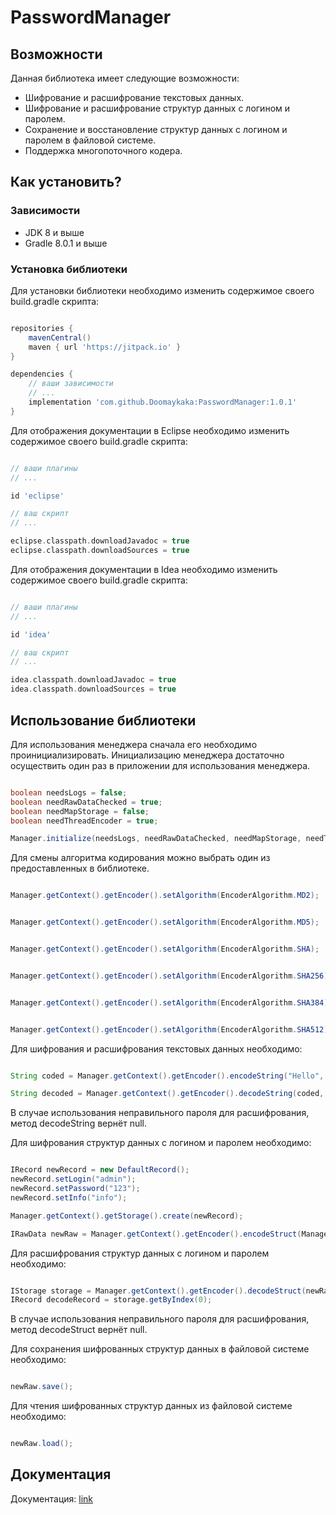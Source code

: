 # PasswordManager

## Возможности

Данная библиотека имеет следующие возможности:

- Шифрование и расшифрование текстовых данных.
- Шифрование и расшифрование структур данных с логином и паролем.
- Сохранение и восстановление структур данных с логином и паролем в файловой системе.
- Поддержка многопоточного кодера.

## Как установить?

### Зависимости

- JDK 8 и выше
- Gradle 8.0.1 и выше

### Установка библиотеки

Для установки библиотеки необходимо изменить содержимое своего build.gradle скрипта:

```groovy

repositories {
    mavenCentral()
	maven { url 'https://jitpack.io' }
}

dependencies {
	// ваши зависимости
	// ...
	implementation 'com.github.Doomaykaka:PasswordManager:1.0.1'
}

```

Для отображения документации в Eclipse необходимо изменить содержимое своего build.gradle скрипта:

```groovy

// ваши плагины
// ...

id 'eclipse'

// ваш скрипт
// ...

eclipse.classpath.downloadJavadoc = true
eclipse.classpath.downloadSources = true

```

Для отображения документации в Idea необходимо изменить содержимое своего build.gradle скрипта:

```groovy

// ваши плагины
// ...

id 'idea'

// ваш скрипт
// ...

idea.classpath.downloadJavadoc = true
idea.classpath.downloadSources = true

```

## Использование библиотеки

Для использования менеджера сначала его необходимо проинициализировать.
Инициализацию менеджера достаточно осуществить один раз в приложении для использования менеджера.

```java

boolean needsLogs = false;
boolean needRawDataChecked = true;
boolean needMapStorage = false;
boolean needThreadEncoder = true;

Manager.initialize(needsLogs, needRawDataChecked, needMapStorage, needThreadEncoder);

```

Для смены алгоритма кодирования можно выбрать один из предоставленных в библиотеке.

```java

Manager.getContext().getEncoder().setAlgorithm(EncoderAlgorithm.MD2);

```

```java

Manager.getContext().getEncoder().setAlgorithm(EncoderAlgorithm.MD5);

```

```java

Manager.getContext().getEncoder().setAlgorithm(EncoderAlgorithm.SHA);

```

```java

Manager.getContext().getEncoder().setAlgorithm(EncoderAlgorithm.SHA256);

```

```java

Manager.getContext().getEncoder().setAlgorithm(EncoderAlgorithm.SHA384);

```

```java

Manager.getContext().getEncoder().setAlgorithm(EncoderAlgorithm.SHA512);

```

Для шифрования и расшифрования текстовых данных необходимо:

```java

String coded = Manager.getContext().getEncoder().encodeString("Hello", "123");

String decoded = Manager.getContext().getEncoder().decodeString(coded, "123");

```

В случае использования неправильного пароля для расшифрования, метод decodeString вернёт null.

Для шифрования структур данных с логином и паролем необходимо:

```java

IRecord newRecord = new DefaultRecord();
newRecord.setLogin("admin");
newRecord.setPassword("123");
newRecord.setInfo("info");

Manager.getContext().getStorage().create(newRecord);

IRawData newRaw = Manager.getContext().getEncoder().encodeStruct(Manager.getContext().getStorage(), "123");

```

Для расшифрования структур данных с логином и паролем необходимо:

```java

IStorage storage = Manager.getContext().getEncoder().decodeStruct(newRaw, "123");
IRecord decodeRecord = storage.getByIndex(0);

```

В случае использования неправильного пароля для расшифрования, метод decodeStruct вернёт null.

Для сохранения шифрованных структур данных в файловой системе необходимо:

```java

newRaw.save();

```

Для чтения шифрованных структур данных из файловой системе необходимо:

```java

newRaw.load();

```

## Документация

Документация: [link](https://doomaykaka.github.io/PasswordManager/)